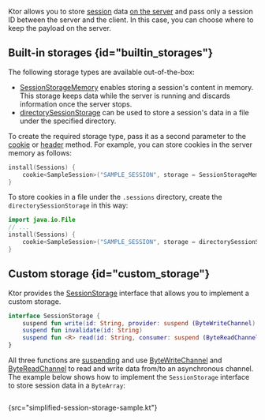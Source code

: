 [//]: # (title: Storages)

Ktor allows you to store [session](sessions.md) data [on the server](client_server.md) and pass only a session ID between the server and the client. In this case, you can choose where to keep the payload on the server. 


## Built-in storages {id="builtin_storages"}
The following storage types are available out-of-the-box:
* [SessionStorageMemory](https://api.ktor.io/ktor-server/ktor-server-plugins/ktor-server-sessions/io.ktor.server.sessions/-session-storage-memory/index.html) enables storing a session's content in memory. This storage keeps data while the server is running and discards information once the server stops. 
* [directorySessionStorage](https://api.ktor.io/ktor-server/ktor-server-plugins/ktor-server-sessions/io.ktor.server.sessions/directory-session-storage.html) can be used to store a session's data in a file under the specified directory.

To create the required storage type, pass it as a second parameter to the [cookie](cookie_header.md#cookie) or [header](cookie_header.md#header) method. For example, you can store cookies in the server memory as follows:

```kotlin
install(Sessions) {
    cookie<SampleSession>("SAMPLE_SESSION", storage = SessionStorageMemory())
}
```

To store cookies in a file under the `.sessions` directory, create the `directorySessionStorage` in this way:
```kotlin
import java.io.File
// ...
install(Sessions) {
    cookie<SampleSession>("SAMPLE_SESSION", storage = directorySessionStorage(File(".sessions")))
}
```


## Custom storage {id="custom_storage"}

Ktor provides the [SessionStorage](https://api.ktor.io/ktor-server/ktor-server-core/ktor-server-core/io.ktor.sessions/-session-storage/index.html) interface that allows you to implement a custom storage. 
```kotlin
interface SessionStorage {
    suspend fun write(id: String, provider: suspend (ByteWriteChannel) -> Unit)
    suspend fun invalidate(id: String)
    suspend fun <R> read(id: String, consumer: suspend (ByteReadChannel) -> R): R
}
```
All three functions are [suspending](https://kotlinlang.org/docs/composing-suspending-functions.html) and use [ByteWriteChannel](https://api.ktor.io/ktor-io/ktor-io/io.ktor.utils.io/-byte-write-channel/index.html) and [ByteReadChannel](https://api.ktor.io/ktor-io/ktor-io/io.ktor.utils.io/-byte-read-channel/index.html) to read and write data from/to an asynchronous channel.
The example below shows how to implement the `SessionStorage` interface to store session data in a `ByteArray`:

```kotlin
```
{src="simplified-session-storage-sample.kt"}
